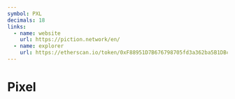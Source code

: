```yaml
---
symbol: PXL
decimals: 18
links:
  - name: website
    url: https://piction.network/en/
  - name: explorer
    url: https://etherscan.io/token/0xF88951D7B676798705fd3a362ba5B1DBca2B233b
---
```


# Pixel
